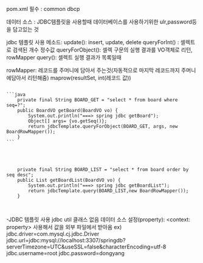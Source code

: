 pom.xml 필수 : common dbcp

데이터 소스 : JDBC템플릿을 사용할때 데이터베이스를 사용하기위한 ulr,password등 을 담고있는 것

jdbc 템플릿 사용 메소드:
    update(): insert, update, delete
    queryForInt() : 셀렉트로 검색된 개수 정수값
    queryForObject(): 셀렉 구문의 실행  결과를 VO객체로 리턴, rowMapper 
    query(): 셀렉트 실행 결과가 목록일때

rowMapper: 레코드를 주머니에 담아서 주는것(자동적으로 마지막 레코드까지 주머니에담아서 리턴해줌)
    maprow(resultSet, int(레코드 값))

<pre>
<code>
```java
    private final String BOARD_GET = "select * from board where seq=?";
    public BoardVO getBoard(BoardVO vo) {
		System.out.println("===> spring jdbc getBoard");
		Object[] args= {vo.getSeq()};
		return jdbcTemplate.queryForObject(BOARD_GET, args, new BoardRowMapper());
	}
```
</code>
</pre>

<pre>
<code>

    private final String BOARD_LIST = "select * from board order by seq desc";
    public List<BoardVO> getBoardList(BoardVO vo) {
		System.out.println("===> spring jdbc getBoardList");
		return jdbcTemplate.query(BOARD_LIST,new BoardRowMapper());
	}

</code>
</pre>

-JDBC 템플릿 사용
    jdbc util 클래스 없음
    데이터 소스 설정(property):
        <context: property> 사용해서 값을 외부 파일에서 받아옴
        ex) jdbc.driver=com.mysql.cj.jdbc.Driver
            jdbc.url=jdbc:mysql://localhost:3307/springdb?serverTimezone=UTC&useSSL=false&characterEncoding=utf-8
            jdbc.username=root
            jdbc.password=dongyang
